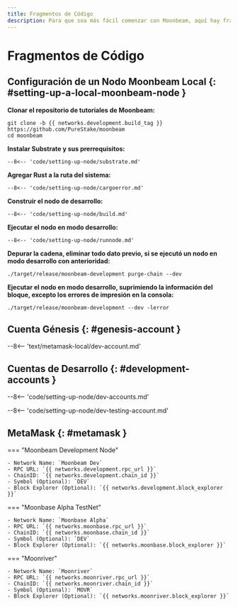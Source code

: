 ```yaml
---
title: Fragmentos de Código
description: Para que sea más fácil comenzar con Moonbeam, aquí hay fragmentos de código para cada uno de los tutoriales que hemos creado.
---
```


# Fragmentos de Código

## Configuración de un Nodo Moonbeam Local {: #setting-up-a-local-moonbeam-node } 

**Clonar el repositorio de tutoriales de Moonbeam:**

```
git clone -b {{ networks.development.build_tag }} https://github.com/PureStake/moonbeam
cd moonbeam
```

**Instalar Substrate y sus prerrequisitos:**

```
--8<-- 'code/setting-up-node/substrate.md'
```

**Agregar Rust a la ruta del sistema:**

```
--8<-- 'code/setting-up-node/cargoerror.md'
```

**Construir el nodo de desarrollo:**

```
--8<-- 'code/setting-up-node/build.md'
```

**Ejecutar el nodo en modo desarrollo:**

```
--8<-- 'code/setting-up-node/runnode.md'
```

**Depurar la cadena, eliminar todo dato previo, si se ejecutó un nodo en modo desarrollo con anterioridad:**

```
./target/release/moonbeam-development purge-chain --dev
```

**Ejecutar el nodo en modo desarrollo, suprimiendo la información del bloque, excepto los errores de impresión en la consola:**

```
./target/release/moonbeam-development --dev -lerror
```

## Cuenta Génesis  {: #genesis-account } 

--8<-- 'text/metamask-local/dev-account.md'

## Cuentas de Desarrollo {: #development-accounts } 

--8<-- 'code/setting-up-node/dev-accounts.md'

--8<-- 'code/setting-up-node/dev-testing-account.md'

## MetaMask {: #metamask } 

=== "Moonbeam Development Node"

    - Network Name: `Moonbeam Dev`
    - RPC URL: `{{ networks.development.rpc_url }}`
    - ChainID: `{{ networks.development.chain_id }}`
    - Symbol (Optional): `DEV`
    - Block Explorer (Optional): `{{ networks.development.block_explorer }}`

=== "Moonbase Alpha TestNet"

    - Network Name: `Moonbase Alpha`
    - RPC URL: `{{ networks.moonbase.rpc_url }}`
    - ChainID: `{{ networks.moonbase.chain_id }}`
    - Symbol (Optional): `DEV`
    - Block Explorer (Optional): `{{ networks.moonbase.block_explorer }}`

=== "Moonriver"

    - Network Name: `Moonriver`
    - RPC URL: `{{ networks.moonriver.rpc_url }}`
    - ChainID: `{{ networks.moonriver.chain_id }}`
    - Symbol (Optional): `MOVR`
    - Block Explorer (Optional): `{{ networks.moonriver.block_explorer }}`
